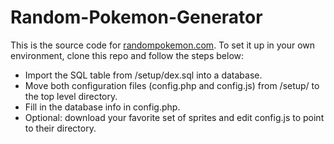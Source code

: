 # Random-Pokemon-Generator
This is the source code for [randompokemon.com](http://randompokemon.com). To set it up in your own environment, clone this repo and follow the steps below:

* Import the SQL table from /setup/dex.sql into a database.
* Move both configuration files (config.php and config.js) from /setup/ to the top level directory.
* Fill in the database info in config.php.
* Optional: download your favorite set of sprites and edit config.js to point to their directory.
